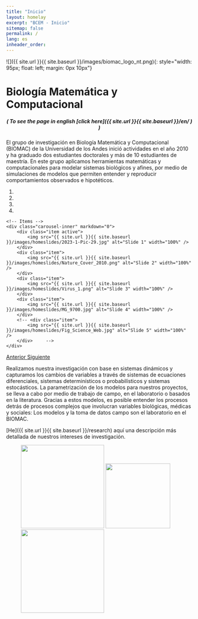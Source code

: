 ```yaml
---
title: "Inicio"
layout: homelay
excerpt: "BCEM - Inicio"
sitemap: false
permalink: /
lang: es
inheader_order:
---
```


<div style="text-align: left; margin-bottom: 20px;">

![]({{ site.url }}{{ site.baseurl }}/images/biomac_logo_nt.png){: style="width: 95px; float: left; margin: 0px  10px"}
# Biología Matemática y Computacional

</div>

<div style="text-align: center; margin-bottom: 0px;">

##### ( _To see the page in english [click here]({{ site.url }}{{ site.baseurl }}/en/ ) <span class="flag-icon flag-icon-gbr"></span>_ )

</div>

El grupo de investigación en Biología Matemática y Computacional (BIOMAC) de la Universidad de los Andes inició actividades en el año 2010 y ha graduado dos estudiantes doctorales y más de 10 estudiantes de maestría. En este grupo aplicamos herramientas matemáticas y computacionales para modelar sistemas biológicos y afines, por medio de simulaciones de modelos que permiten entender y reproducir comportamientos observados e hipotéticos.


<div markdown="0" id="carousel" class="carousel slide" data-ride="carousel" data-interval="5000" data-pause="hover" >
    <!-- Menu -->
    <ol class="carousel-indicators">
        <li data-target="#carousel" data-slide-to="0" class="active"></li>
        <li data-target="#carousel" data-slide-to="1"></li>
        <li data-target="#carousel" data-slide-to="2"></li>
        <li data-target="#carousel" data-slide-to="3"></li>
        <!-- <li data-target="#carousel" data-slide-to="4"></li> -->
    </ol>

    <!-- Items -->
    <div class="carousel-inner" markdown="0">
        <div class="item active">
            <img src="{{ site.url }}{{ site.baseurl }}/images/homeslides/2023-1-Pic-29.jpg" alt="Slide 1" width="100%" />
        </div>
        <div class="item">
            <img src="{{ site.url }}{{ site.baseurl }}/images/homeslides/Nature_Cover_2010.png" alt="Slide 2" width="100%" />
        </div>
        <div class="item">
            <img src="{{ site.url }}{{ site.baseurl }}/images/homeslides/Virus_1.png" alt="Slide 3" width="100%" />
        </div>
        <div class="item">
            <img src="{{ site.url }}{{ site.baseurl }}/images/homeslides/MG_9700.jpg" alt="Slide 4" width="100%" />
        </div>
        <!-- <div class="item">
            <img src="{{ site.url }}{{ site.baseurl }}/images/homeslides/Fig_Science_Web.jpg" alt="Slide 5" width="100%" />
        </div>     -->
    </div>
  <a class="left carousel-control" href="#carousel" role="button" data-slide="prev">
    <span class="glyphicon glyphicon-chevron-left" aria-hidden="true"></span>
    <span class="sr-only">Anterior</span>
  </a>
  <a class="right carousel-control" href="#carousel" role="button" data-slide="next">
    <span class="glyphicon glyphicon-chevron-right" aria-hidden="true"></span>
    <span class="sr-only">Siguiente</span>
  </a>
</div>


Realizamos nuestra investigación con base en sistemas dinámicos y capturamos los cambios de variables a través de sistemas de ecuaciones diferenciales, sistemas determinísticos o probabilísticos y sistemas estocásticos. La parametrización de los modelos para nuestros proyectos, se lleva a cabo por medio de trabajo de campo, en el laboratorio o basados en la literatura. Gracias a estos modelos, es posible entender los procesos detrás de procesos complejos que involucran variables biológicas, médicas y sociales: Los modelos y la toma de datos campo son el laboratorio en el BIOMAC. <br>

[He]({{ site.url }}{{ site.baseurl }}/research) aquí una descripción más detallada de nuestros intereses de investigación.


<figure class="fourth">
  <img src="{{ site.url }}{{ site.baseurl }}/images/logopic/Uniandes.png" style="width: 225px">
  <img src="{{ site.url }}{{ site.baseurl }}/images/logopic/Logo_DCB.png" style="width: 175px">
  <img src="{{ site.url }}{{ site.baseurl }}/images/logopic/cabana.thumbnail" style="width: 225px">
</figure>